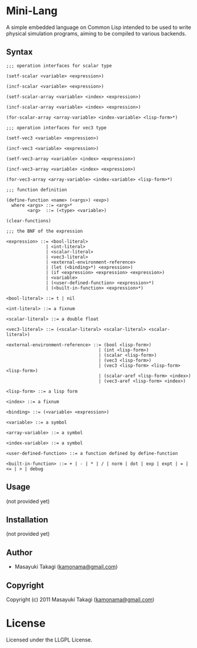 # Mini-Lang

A simple embedded language on Common Lisp intended to be used to write physical simulation programs, aiming to be compiled to various backends.

## Syntax

    ;;; operation interfaces for scalar type

    (setf-scalar <variable> <expression>)

    (incf-scalar <variable> <expression>)

    (setf-scalar-array <variable> <index> <expression>)

    (incf-scalar-array <variable> <index> <expression>)

    (for-scalar-array <array-variable> <index-variable> <lisp-form>*)

    ;;; operation interfaces for vec3 type

    (setf-vec3 <variable> <expression>)

    (incf-vec3 <variable> <expression>)

    (setf-vec3-array <variable> <index> <expression>)

    (incf-vec3-array <variable> <index> <expression>)

    (for-vec3-array <array-variable> <index-variable> <lisp-form>*)

    ;;; function definition

    (define-function <name> (<args>) <exp>)
      where <args> ::= <arg>*
            <arg>  ::= (<type> <variable>)

    (clear-functions)

    ;;; the BNF of the expression

    <expression> ::= <bool-literal>
                   | <int-literal>
                   | <scalar-literal>
                   | <vec3-literal>
                   | <external-environment-reference>
                   | (let (<binding>*) <expression>)
                   | (if <expression> <expression> <expression>)
                   | <variable>
                   | (<user-defined-function> <expression>*)
                   | (<built-in-function> <expression>*)

    <bool-literal> ::= t | nil

    <int-literal> ::= a fixnum

    <scalar-literal> ::= a double float

    <vec3-literal> ::= (<scalar-literal> <scalar-literal> <scalar-literal>)

    <external-environment-reference> ::= (bool <lisp-form>)
                                       | (int <lisp-form>)
                                       | (scalar <lisp-form>)
                                       | (vec3 <lisp-form>)
                                       | (vec3 <lisp-form> <lisp-form> <lisp-form>)
                                       | (scalar-aref <lisp-form> <index>)
                                       | (vec3-aref <lisp-form> <index>)

    <lisp-form> ::= a lisp form

    <index> ::= a fixnum

    <binding> ::= (<variable> <expression>)

    <variable> ::= a symbol

    <array-variable> ::= a symbol

    <index-variable> ::= a symbol

    <user-defined-function> ::= a function defined by define-function

    <built-in-function> ::= + | - | * | / | norm | dot | exp | expt | = | <= | > | debug


## Usage

(not provided yet)

## Installation

(not provided yet)

## Author

* Masayuki Takagi (kamonama@gmail.com)

## Copyright

Copyright (c) 2011 Masayuki Takagi (kamonama@gmail.com)

# License

Licensed under the LLGPL License.

